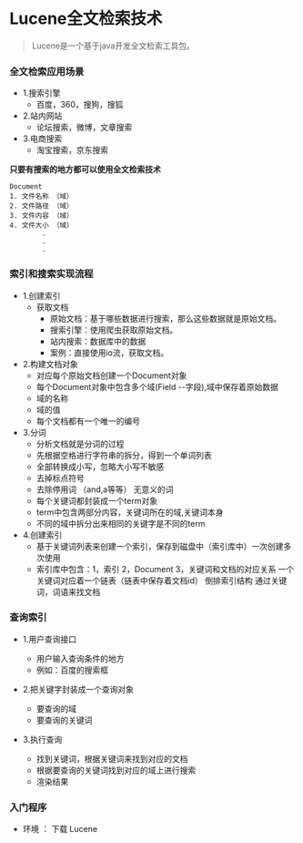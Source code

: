# Lucene全文检索技术

> Lucene是一个基于java开发全文检索工具包。

### 全文检索应用场景
 + 1.搜索引擎
	+ 百度，360，搜狗，搜狐
 + 2.站内网站
 	+ 论坛搜索，微博，文章搜索
 + 3.电商搜索
 	+ 淘宝搜索，京东搜索
 
 
**只要有搜索的地方都可以使用全文检索技术**

```
Document 
1. 文件名称 （域）
2. 文件路径 （域）
3. 文件内容 （域）
4. 文件大小 （域）
		.
		.
		.

```

### 索引和搜索实现流程
 + 1.创建索引
 	+ 获取文档
 		+ 原始文档：基于哪些数据进行搜索，那么这些数据就是原始文档。
 	 	+ 搜索引擎：使用爬虫获取原始文档。
 	 	+ 站内搜索：数据库中的数据
 	 	+ 案例：直接使用io流，获取文档。
 + 2.构建文档对象
 	+ 对应每个原始文档创建一个Document对象
 	+ 每个Document对象中包含多个域(Field --字段),域中保存着原始数据
 	+ 域的名称
 	+ 域的值
 	+ 每个文档都有一个唯一的编号
 + 3.分词
   +  分析文档就是分词的过程
   +  先根据空格进行字符串的拆分，得到一个单词列表
   +  全部转换成小写，忽略大小写不敏感
   +  去掉标点符号
   +  去除停用词 （and,a等等） 无意义的词
   +  每个关键词都封装成一个term对象
   +  term中包含两部分内容，关键词所在的域,关键词本身
   +  不同的域中拆分出来相同的关键字是不同的term
 + 4.创建索引
 	+ 基于关键词列表来创建一个索引，保存到磁盘中（索引库中）一次创建多次使用
 	+ 索引库中包含：1，索引 2，Document 3，关键词和文档的对应关系  一个关键词对应着一个链表（链表中保存着文档id） 倒排索引结构 通过关键词，词语来找文档 

  

### 查询索引

   + 1.用户查询接口
   	   + 用户输入查询条件的地方
   		+ 例如：百度的搜索框 
  + 2.把关键字封装成一个查询对象
 	   +  要查询的域
     +  要查询的关键词

  + 3.执行查询
    + 找到关键词，根据关键词来找到对应的文档
    + 根据要查询的关键词找到对应的域上进行搜索
    + 渲染结果
   
 
 ### 入门程序
 
   + 环境 ： 下载 	Lucene
 
   	  
  


 
